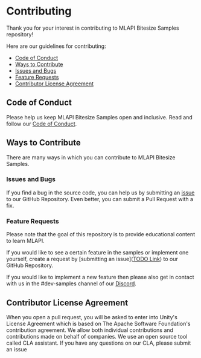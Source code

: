 # Contributing

Thank you for your interest in contributing to MLAPI Bitesize Samples repository!

Here are our guidelines for contributing:

* [Code of Conduct](#coc)
* [Ways to Contribute](#ways)
* [Issues and Bugs](#issue)
* [Feature Requests](#feature)
* [Contributor License Agreement](#cla)

## <a name="coc"></a> Code of Conduct

Please help us keep MLAPI Bitesize Samples open and inclusive. Read and follow our [Code of Conduct](https://github.com/Unity-Technologies/com.unity.multiplayer.mlapi/blob/master/CODE_OF_CONDUCT.md).

## <a name="ways"></a> Ways to Contribute

There are many ways in which you can contribute to MLAPI Bitesize Samples.

### <a name="issue"></a> Issues and Bugs

If you find a bug in the source code, you can help us by submitting an [issue](https://github.com/Unity-Technologies/com.unity.multiplayer.samples.bitesize/issues/new/choose) to our GitHub Repository. Even better, you can submit a Pull Request with a fix.

### <a name="feature"></a> Feature Requests

Please note that the goal of this repository is to provide educational content to learn MLAPI. 

If you would like to see a certain feature in the samples or implement one yourself, create a request by [submitting an issue]([TODO Link](https://github.com/Unity-Technologies/com.unity.multiplayer.samples.bitesize/issues/new?assignees=&labels=stat%3Aawaiting+triage%2C+type%3Afeature&template=feature_request.md&title=)) to our GitHub Repository.

If you would like to implement a new feature then please also get in contact with us in the #dev-samples channel of our [Discord](https://discord.gg/buMxnnPvTb).

## <a name="cla"></a> Contributor License Agreement

When you open a pull request, you will be asked to enter into Unity's License Agreement which is based on The Apache Software Foundation's contribution agreement. We allow both individual contributions and contributions made on behalf of companies. We use an open source tool called CLA assistant. If you have any questions on our CLA, please submit an issue
